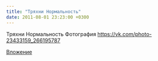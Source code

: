 ```yaml
---
title: "Тряхни Нормальность"
date: 2011-08-01 23:23:00 +0300
---
```


Тряхни Нормальность
Фотография
https://vk.com/photo-23433159_266195787

[Вложение](https://vk.com/photo-23433159_266195787)
